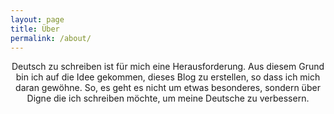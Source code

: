 ```yaml
---
layout: page
title: Über
permalink: /about/
---
```




<!-- <p align="center">
<img src="https://avatars0.githubusercontent.com/u/72214216?s=400&u=06da18414a334c7527010b46cdf7f0fe7945f894&v=4">
</p> -->


<!-- <center>IT Umschuler bei Damago.GmbH</center> -->

<!-- <center>Fachinformatikerin Anwendungsentwicklung</center> -->
<center>Deutsch zu schreiben ist für mich eine Herausforderung. Aus diesem Grund bin ich auf die Idee gekommen, dieses Blog zu erstellen, so dass ich mich daran gewöhne. So, es geht es nicht um etwas besonderes, sondern über Digne die ich schreiben möchte, um meine Deutsche zu verbessern. </center>

<!-- ### My hobbies -->

<!-- <center>Bloging, Reading, Biking, Dancing, Volleyball</center> -->

<!-- ### Websites -->
<!-- <center><a href="http://mehrapi.github.io">Mehrapi</a></center> -->


<!-- ### Life motto -->

<!-- <center><i>Take the risks or lose the chance</i></center> -->	
<!-- <center><a href="">- -</a></center> -->


